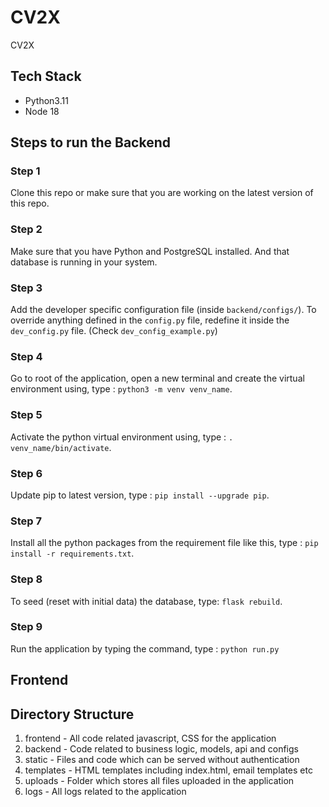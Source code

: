 # CV2X

CV2X

## Tech Stack

- Python3.11
- Node 18


## Steps to run the Backend

### Step 1

Clone this repo or make sure that you are working on the latest version of this repo.

### Step 2

Make sure that you have Python and PostgreSQL installed.
And that database is running in your system.

### Step 3

Add the developer specific configuration file (inside `backend/configs/`). To override anything defined in the `config.py` file, redefine it inside the `dev_config.py` file. (Check `dev_config_example.py`)

### Step 4

Go to root of the application, open a new terminal and create the virtual environment using,
type : `python3 -m venv venv_name`.

### Step 5

Activate the python virtual environment using,
type : `. venv_name/bin/activate`.

### Step 6

Update pip to latest version,
type : `pip install --upgrade pip`.

### Step 7

Install all the python packages from the requirement file like this,
type : `pip install -r requirements.txt`.

### Step 8

To seed (reset with initial data) the database,
type: `flask rebuild`.

### Step 9

Run the application by typing the command,
type : `python run.py`

## Frontend

## Directory Structure

1. frontend  - All code related javascript, CSS for the application
2. backend   - Code related to business logic, models, api and configs
3. static    - Files and code which can be served without authentication
4. templates - HTML templates including index.html, email templates etc
5. uploads   - Folder which stores all files uploaded in the application
6. logs      - All logs related to the application

